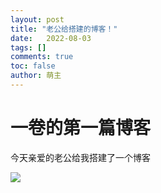 ```yaml
---
layout: post
title: "老公给搭建的博客！"
date:   2022-08-03
tags: []
comments: true
toc: false
author: 萌主
---
```




# 一卷的第一篇博客

今天亲爱的老公给我搭建了一个博客

<!-- more -->

![](https://hypofish-crowdfunding.oss-cn-shanghai.aliyuncs.com/yjblog/wallhaven-lmxoll_1920x1080.png)

